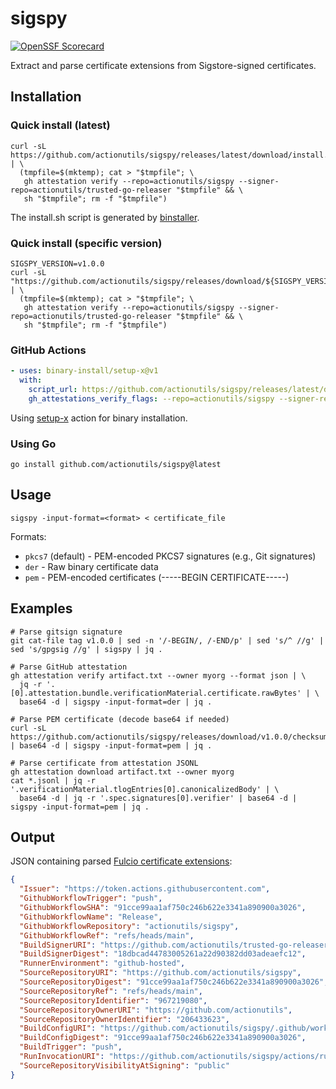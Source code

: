 # sigspy

[![OpenSSF Scorecard](https://api.scorecard.dev/projects/github.com/actionutils/sigspy/badge)](https://scorecard.dev/viewer/?uri=github.com/actionutils/sigspy)

Extract and parse certificate extensions from Sigstore-signed certificates.

## Installation

### Quick install (latest)

```shell
curl -sL https://github.com/actionutils/sigspy/releases/latest/download/install.sh | \
  (tmpfile=$(mktemp); cat > "$tmpfile"; \
   gh attestation verify --repo=actionutils/sigspy --signer-repo=actionutils/trusted-go-releaser "$tmpfile" && \
   sh "$tmpfile"; rm -f "$tmpfile")
```

The install.sh script is generated by [binstaller](https://github.com/binary-install/binstaller).

### Quick install (specific version)

```shell
SIGSPY_VERSION=v1.0.0
curl -sL "https://github.com/actionutils/sigspy/releases/download/${SIGSPY_VERSION}/install.sh" | \
  (tmpfile=$(mktemp); cat > "$tmpfile"; \
   gh attestation verify --repo=actionutils/sigspy --signer-repo=actionutils/trusted-go-releaser "$tmpfile" && \
   sh "$tmpfile"; rm -f "$tmpfile")
```

### GitHub Actions

```yaml
- uses: binary-install/setup-x@v1
  with:
    script_url: https://github.com/actionutils/sigspy/releases/latest/download/install.sh
    gh_attestations_verify_flags: --repo=actionutils/sigspy --signer-repo=actionutils/trusted-go-releaser
```

Using [setup-x](https://github.com/binary-install/setup-x) action for binary installation.

### Using Go

```shell
go install github.com/actionutils/sigspy@latest
```

## Usage

```shell
sigspy -input-format=<format> < certificate_file
```

Formats:
- `pkcs7` (default) - PEM-encoded PKCS7 signatures (e.g., Git signatures)
- `der` - Raw binary certificate data
- `pem` - PEM-encoded certificates (-----BEGIN CERTIFICATE-----)

## Examples

```shell
# Parse gitsign signature
git cat-file tag v1.0.0 | sed -n '/-BEGIN/, /-END/p' | sed 's/^ //g' | sed 's/gpgsig //g' | sigspy | jq .

# Parse GitHub attestation
gh attestation verify artifact.txt --owner myorg --format json | \
  jq -r '.[0].attestation.bundle.verificationMaterial.certificate.rawBytes' | \
  base64 -d | sigspy -input-format=der | jq .

# Parse PEM certificate (decode base64 if needed)
curl -sL https://github.com/actionutils/sigspy/releases/download/v1.0.0/checksums.txt.pem | base64 -d | sigspy -input-format=pem | jq .

# Parse certificate from attestation JSONL
gh attestation download artifact.txt --owner myorg
cat *.jsonl | jq -r '.verificationMaterial.tlogEntries[0].canonicalizedBody' | \
  base64 -d | jq -r '.spec.signatures[0].verifier' | base64 -d | sigspy -input-format=pem | jq .
```

## Output

JSON containing parsed [Fulcio certificate extensions](https://github.com/sigstore/fulcio/blob/main/docs/oid-info.md):

```json
{
  "Issuer": "https://token.actions.githubusercontent.com",
  "GithubWorkflowTrigger": "push",
  "GithubWorkflowSHA": "91cce99aa1af750c246b622e3341a890900a3026",
  "GithubWorkflowName": "Release",
  "GithubWorkflowRepository": "actionutils/sigspy",
  "GithubWorkflowRef": "refs/heads/main",
  "BuildSignerURI": "https://github.com/actionutils/trusted-go-releaser/.github/workflows/trusted-release-workflow.yml@refs/tags/v0",
  "BuildSignerDigest": "18dbcad44783005261a22d90382dd03adeaefc12",
  "RunnerEnvironment": "github-hosted",
  "SourceRepositoryURI": "https://github.com/actionutils/sigspy",
  "SourceRepositoryDigest": "91cce99aa1af750c246b622e3341a890900a3026",
  "SourceRepositoryRef": "refs/heads/main",
  "SourceRepositoryIdentifier": "967219080",
  "SourceRepositoryOwnerURI": "https://github.com/actionutils",
  "SourceRepositoryOwnerIdentifier": "206433623",
  "BuildConfigURI": "https://github.com/actionutils/sigspy/.github/workflows/release.yml@refs/heads/main",
  "BuildConfigDigest": "91cce99aa1af750c246b622e3341a890900a3026",
  "BuildTrigger": "push",
  "RunInvocationURI": "https://github.com/actionutils/sigspy/actions/runs/16041355680/attempts/1",
  "SourceRepositoryVisibilityAtSigning": "public"
}
